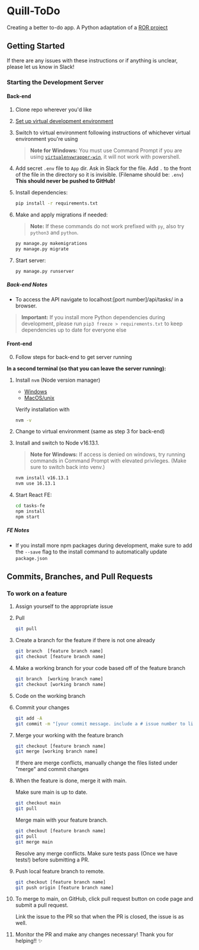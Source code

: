 # Quill-ToDo

Creating a better to-do app. A Python adaptation of a [ROR project](https://github.com/lilyosah/COSC415-ToDo)

## Getting Started

If there are any issues with these instructions or if anything is unclear, please let us know in Slack!

### Starting the Development Server

#### Back-end

1. Clone repo wherever you'd like

2. [Set up virtual development environment](https://developer.mozilla.org/en-US/docs/Learn/Server-side/Django/development_environment)

3. Switch to virtual environment following instructions of whichever virtual environment you're using
  
    > **Note for Windows:** You must use Command Prompt if you are using [`virtualenvwrapper-win`](https://pypi.org/project/virtualenvwrapper-win/), it will not work with powershell.

4. Add secret `.env` file to `App` dir. Ask in Slack for the file. Add `.` to the front of the file in the directory so it is invisible. (Filename should be: `.env`) **This should never be pushed to GitHub!**

5. Install dependencies:  
  
    ```Bash
    pip install -r requirements.txt
    ```

6. Make and apply migrations if needed:

    > **Note:** If these commands do not work prefixed with `py`, also try `python3` and `python`.

    ```Bash
    py manage.py makemigrations 
    py manage.py migrate
    ```

7. Start server:

    ```Bash
    py manage.py runserver
    ```

##### Back-end Notes

- To access the API navigate to localhost:[port number]/api/tasks/ in a browser.

> **Important:** If you install more Python dependencies during development, please run `pip3 freeze > requirements.txt` to keep dependencies up to date for everyone else

#### Front-end

0. Follow steps for back-end to get server running

**In a second terminal (so that you can leave the server running):**

1. Install `nvm` (Node version manager)

    - [Windows](https://github.com/coreybutler/nvm-windows)
    - [MacOS/unix](https://github.com/nvm-sh/nvm)

    Verify installation with
  
    ```Bash
    nvm -v
    ```

2. Change to virtual environment (same as step 3 for back-end)

3. Install and switch to Node v16.13.1.

    > **Note for Windows:** If access is denied on windows, try running commands in Command Prompt with elevated privileges. (Make sure to switch back into venv.)

    ```Bash
    nvm install v16.13.1
    nvm use 16.13.1
    ```

4. Start React FE:

    ```Bash
    cd tasks-fe
    npm install
    npm start
    ```

##### FE Notes

- If you install more npm packages during development, make sure to add the `--save` flag to the install command to automatically update `package.json`

## Commits, Branches, and Pull Requests

### To work on a feature

1. Assign yourself to the appropriate issue

2. Pull

    ```Bash
    git pull
    ```

3. Create a branch for the feature if there is not one already

    ```Bash
    git branch  [feature branch name]
    git checkout [feature branch name]
    ```

4. Make a working branch for your code based off of the feature branch

    ```Bash
    git branch  [working branch name]
    git checkout [working branch name]
    ```

5. Code on the working branch

6. Commit your changes

    ```Bash
    git add -A
    git commit -m "[your commit message. include a # issue number to link it]"
    ```

7. Merge your working with the feature branch

    ```Bash
    git checkout [feature branch name]
    git merge [working branch name]
    ```

   If there are merge conflicts, manually change the files listed under "merge" and commit changes

8. When the feature is done, merge it with main.

   Make sure main is up to date.

    ```Bash
    git checkout main
    git pull
    ```

   Merge main with your feature branch.

    ```Bash
    git checkout [feature branch name]
    git pull
    git merge main
    ```

    Resolve any merge conflicts. Make sure tests pass (Once we have tests!) before submitting a PR.

9. Push local feature branch to remote.

    ```Bash
    git checkout [feature branch name]
    git push origin [feature branch name]
    ```

10. To merge to main, on GitHub, click pull request button on code page and submit a pull request.

    Link the issue to the PR so that when the PR is closed, the issue is as well.

11. Monitor the PR and make any changes necessary! Thank you for helping!! ✨
